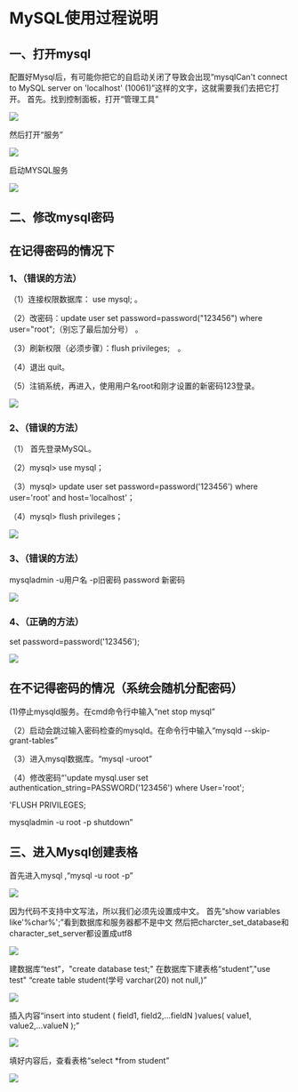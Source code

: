 # MySQL使用过程说明

## 一、打开mysql

配置好Mysql后，有可能你把它的自启动关闭了导致会出现“mysqlCan't connect to MySQL server on 'localhost' (10061)”这样的文字，这就需要我们去把它打开。
首先。找到控制面板，打开“管理工具” 

![](6.JPG) 

然后打开“服务”

![](7.JPG)

启动MYSQL服务

![](8.JPG)

## 二、修改mysql密码

## 在记得密码的情况下

### 1、（错误的方法） 

（1）连接权限数据库： use mysql; 。

（2）改密码：update user set password=password("123456") where user="root";（别忘了最后加分号） 。

（3）刷新权限（必须步骤）：flush privileges;　。

（4）退出 quit。

 （5）注销系统，再进入，使用用户名root和刚才设置的新密码123登录。 
 
 ![](9.JPG)

### 2、（错误的方法）

（1） 首先登录MySQL。

（2）mysql> use mysql；

（3）mysql> update user set password=password('123456') where user='root' and host='localhost'；

（4）mysql> flush privileges；

![](10.JPG)

### 3、（错误的方法）

mysqladmin -u用户名 -p旧密码 password 新密码 

![](11.JPG)

### 4、（正确的方法）

set password=password('123456');

![](12.JPG)

## 在不记得密码的情况（系统会随机分配密码）

(1)停止mysqld服务。在cmd命令行中输入“net stop mysql”

（2）启动会跳过输入密码检查的mysqld。在命令行中输入“mysqld --skip-grant-tables”

（3）进入mysql数据库。“mysql -uroot”

（4）修改密码“'update mysql.user set authentication_string=PASSWORD('123456') where User='root';

'FLUSH PRIVILEGES;

mysqladmin -u root -p shutdown”

## 三、进入Mysql创建表格

首先进入mysql ,“mysql -u root -p”

![](13.JPG)

因为代码不支持中文写法，所以我们必须先设置成中文。
首先“show variables like'%char%';”看到数据库和服务器都不是中文
然后把charcter_set_database和character_set_server都设置成utf8

![](3.JPG)

建数据库“test”，"create database test;"
在数据库下建表格“student”,"use test" “create table student(学号 varchar(20) not null,)”

![](14.JPG)

插入内容“insert into student ( field1, field2,...fieldN )values( value1, value2,...valueN );”

![](15.JPG) 

填好内容后，查看表格“select *from student”

![](16.JPG)












